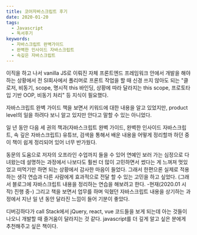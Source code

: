 ```yaml
---
title: 코어자바스크립트 후기
date: 2020-01-20
tags:
  - Javascript
  - 독서후기
keywords:
  - 자바스크립트 완벽가이드
  - 완벽한 인사이드 자바스크립트
  - 속깊은 자바스크립트
---
```


이직을 하고 나서 vanilla JS로 이뤄진 자체 프론트엔드 프레임워크 안에서 개발을 해야 하는 상황에서 전 SI회사에서 폴리머로 프론트 작업을 할 때 신경 쓰지 않아도 되는 "클로저, 비동기, scope, 명시적 this 바인딩, 상황에 따라 달라지는 this scope, 프로토타입 기반 OOP, 비동기 처리" 등 지식이 필요했다.

자바스크립트 완벽 가이드 책을 보면서 키워드에 대한 내용을 알고 있었지만, product level의 일을 하려다 보니 알고 있지만 안다고 말할 수 있는 아니었다.

일 년 동안 다음 세 권의 책과(자바스크립트 완벽 가이드, 완벽한 인사이드 자바스크립트, 속 깊은 자바스크립트) 유튜브, 검색을 통해서 배운 내용을 어떻게 정리할까 하던 중 이 책이 쉽게 정리되어 있어 너무 반가웠다.

동문의 도움으로 저자의 오프라인 수업까지 들을 수 있어 연예인 보러 가는 심정으로 다녀왔는데 설명하는 과정에서 나보다도 훨씬 더 많이 고민하면서 썼다는 게 느껴져 멋있었고 떠먹기만 하면 되는 상황에서 감사한 마음이 들었다. 그래서 한편으론 실제로 적용하는 생각 연습과 다른 사람에게 효과적으로 전달 할 수 있는 고민을 하고 싶었다. (그래서 블로그에 자바스크립트 내용을 정리하는 연습을 해보려고 한다. -현재(2020.01 시작) 진행 중-) 그리고 책을 보면서 업무를 하며 익혔던 자바스크립트 내용을 상기하는 과정에서 지난 일 년 동안 달라진 느낌이 들어 기분이 좋았다.

디버깅하다가 call Stack에서 jQuery, react, vue 코드들을 보게 되는데 아는 것들이 나오니 개발할 때 즐거움이 달라지는 것 같다.
javascript를 더 깊게 알고 싶은 분에게 추천해주고 싶은 책이다.


